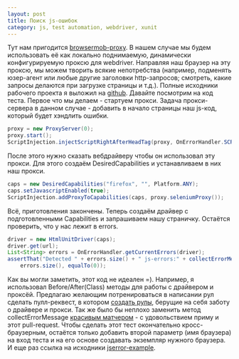 ```yaml
---
layout: post
title: Поиск js-ошибок
category: js, test automation, webdriver, xunit
---
```


Тут нам пригодится [browsermob-proxy]. В нашем случае мы будем использовать её как локально поднимаемую, динамически конфигурируемую проксю для webdriver. Направляя наш браузер на эту проксю, мы можем творить всякие непотребства (например, подменять юзер-агент или любые другие заголовки http-запросов; смотреть, какие запросы делаются при загрузке страницы и т.д.). Полные исходники рабочего проекта я выложил на [github][jserror-example]. Давайте посмотрим на код теста.
Первое что мы делаем - стартуем прокси. Задача прокси-сервера в данном случае - добавить в начало страницы наш js-код, который будет хэндлить ошибки.

```java
proxy = new ProxyServer(0);
proxy.start();
ScriptInjection.injectScriptRightAfterHeadTag(proxy, OnErrorHandler.SCRIPT);
```

После этого нужно сказать вебдрайверу чтобы он использовал эту прокси. Для этого создаём DesiredCapabilities и устанавливаем в них наш прокси.

```java
caps = new DesiredCapabilities("firefox", "", Platform.ANY);
caps.setJavascriptEnabled(true);
ScriptInjection.addProxyToCapabilities(caps, proxy.seleniumProxy());
```

Всё, приготовления закончены. Теперь создаём драйвер с подготовленными Capabilities и запрашиваем нашу страничку. Остаётся проверить, что у нас лежит в errors.

```java
driver = new HtmlUnitDriver(caps);
driver.get(url);
List<String> errors = OnErrorHandler.getCurrentErrors(driver);
assertThat("Detected " + errors.size() + " js-errors:" + collectErrorMessages(errors),
	errors.size(), equalTo(0));
```

Как вы могли заметить, этот код не идеален =). Например, я использовал Before/After(Class) методы для работы с драйвером и проксёй. Предлагаю желающим потренироваться в написании рул сделать пулл-реквест, в котором [создать рулы][rules], берущие на себя заботу о драйвере и прокси. Так же было бы неплохо заменить метод collectErrorMessage [красивым матчером][matchers] - с удовольствием приму и этот pull-request. Чтобы сделать этот тест окончательно кросс-браузерным, остаётся только добавить второй параметр (имя браузера) на вход теста и на его основе создавать экземпляр нужного браузера. И еще раз ссылка на исходники [jserror-example][].

[jserror-example]: https://github.com/artkoshelev/jserror-example
[browsermob-proxy]: https://github.com/lightbody/browsermob-proxy
[rules]: http://artkoshelev.wordpress.com/2013/05/07/%d1%80%d1%83%d0%bb%d1%8b-%d1%80%d1%83%d0%bb%d1%8f%d1%82/
[matchers]: http://artkoshelev.wordpress.com/2013/05/21/%D0%BF%D0%B8%D1%88%D0%B5%D0%BC-%D0%BF%D1%80%D0%BE%D1%81%D1%82%D1%8B%D0%B5-%D0%BC%D0%B0%D1%82%D1%87%D0%B5%D1%80%D1%8B-%D0%B4%D0%BB%D1%8F-%D1%81%D0%BB%D0%BE%D0%B6%D0%BD%D1%8B%D1%85-%D0%BE%D0%B1%D1%8A/
